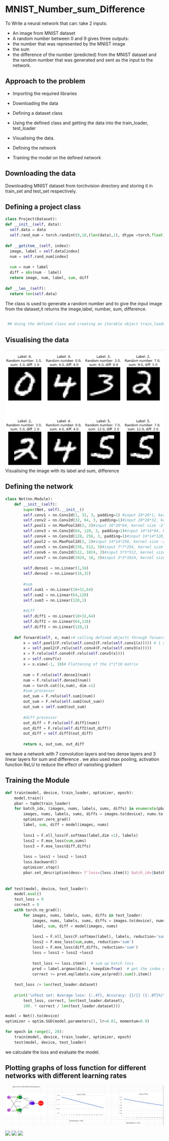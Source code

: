 # MNIST_Number_sum_Difference

To Write a neural network that can:
take 2 inputs:
- An image from MNIST dataset
- A random number between 0 and 9
 gives three outputs:
- the number that was represented by the MNIST image
- the sum 
- the difference of the number (predicted) from the MNIST dataset and the random number that was generated and sent as the input to the network.
## Approach to the problem

- Importing the required libraries

- Downloading the data
- Defining a dataset class
- Using the defined class and getting the data into the train_loader, test_loader
- Visualising the data.
- Defining the network
- Training the model on the defined network

## Downloading the data 


Downloading MNIST dataset from torchvision directory and storing it in train_set and test_set respectively.

  ## Defining a project class

  ```python
  class Project(Dataset):
  def __init__(self, data):
    self.data = data
    self.rand_num = torch.randint(0,10,(len(data),1), dtype =torch.float)
  
  def __getitem__(self, index):
    image, label = self.data[index]
    num = self.rand_num[index]

    sum = num + label
    diff = abs(num - label)
    return image, num, label, sum, diff
  
  def __len__(self):
    return len(self.data)
```
The class is used to generate a random number and to
give the input image from the dataset,it returns
the image,label, number, sum, difference.
```python

 ## Using the defined class and creating an iterable object train_loader and test_loader

```
 ## Visualising the data

![](data.png)
Visualising the image with its label and sum, difference
## Defining the network

```python
class Net(nn.Module):
    def __init__(self):
        super(Net, self).__init__()
        self.conv1 = nn.Conv2d(1, 32, 3, padding=1) #input 28*28*1, kernel size -3*3*1, no of kernels 32,  OUtput 28*28*32 LRF =3 GRF =5
        self.conv2 = nn.Conv2d(32, 64, 3, padding=1)#input 28*28*32, kernel size -3*3*32, no of kernels 64,  OUtput 28*28*64 LRF =3 GRF =7
        self.pool1 = nn.MaxPool2d(2, 2)#input 28*28*64, kernel size -2*2, no of kernels 64, OUtput 14*14*64 LRF =2 GRF =14
        self.conv3 = nn.Conv2d(64, 128, 3, padding=1)#input 14*14*64, kernel size -3*3*64, no of kernels 128,  OUtput 14*14*128,lRF =3 GRF = 16
        self.conv4 = nn.Conv2d(128, 256, 3, padding=1)#input 14*14*128, kernel size -3*3*128, no of kernels 256,  OUtput 14*14*256, LRF =3 GRF =18
        self.pool2 = nn.MaxPool2d(2, 2)#input 14*14*256, kernel size -2*2, no of kernels 256, OUtput 7*7*256 LRF =3 GRF =36
        self.conv5 = nn.Conv2d(256, 512, 3)#input 7*7*256, kernel size -3*3*256, no of kernels 512 ,OUtput 5*5*512 LRF =3 GRF =38
        self.conv6 = nn.Conv2d(512, 1024, 3)#input 5*5*512, kernel size -3*3*512, no of kernels 1024 ,OUtput3*3*1024 LRF =3 GRF =40
        self.conv7 = nn.Conv2d(1024, 10, 3)#input 3*3*1024, kernel size -3*3*1024, no of kernels 10 ,OUtput1*1*10 LRF =3 GRF =42

        self.dense1 = nn.Linear(1,16)
        self.dense2 = nn.Linear(16,32)
        
        #sum
        self.sum1 = nn.Linear(10+32,64)
        self.sum2 = nn.Linear(64,128)
        self.sum3 = nn.Linear(128,1)

        #diff
        self.diff1 = nn.Linear(10+32,64)
        self.diff2 = nn.Linear(64,128)
        self.diff3 = nn.Linear(128,1)

    def forward(self, x, num):# calling defined objects through forward function.
        x = self.pool1(F.relu(self.conv2(F.relu(self.conv1(x))))) # 1 convolutional block
        x = self.pool2(F.relu(self.conv4(F.relu(self.conv3(x)))))
        x = F.relu(self.conv6(F.relu(self.conv5(x))))
        x = self.conv7(x)
        x = x.view(-1, 10)# Flattening of the 1*1*10 matrix 

        num = F.relu(self.dense1(num))
        num = F.relu(self.dense2(num))
        num = torch.cat((x,num), dim =1)
        #sum processor
        out_sum = F.relu(self.sum1(num))
        out_sum = F.relu(self.sum2(out_sum))
        out_sum = self.sum3(out_sum)

        #diff processor
        out_diff = F.relu(self.diff1(num))
        out_diff = F.relu(self.diff2(out_diff))
        out_diff = self.diff3(out_diff)

        return x, out_sum, out_diff 
```
we have a network with 7 convolution  layers and two dense 
layers and 3 linear layers for sum and difference .
 we also used max pooling, activation function ReLU to reduce the effect 
 of vanishing gradient 
## Training the Module
```python
def train(model, device, train_loader, optimizer, epoch):
    model.train()
    pbar = tqdm(train_loader)
    for batch_idx, (images, nums, labels, sums, diffs) in enumerate(pbar):
        images, nums, labels, sums, diffs = images.to(device), nums.to(device), labels.to(device), sums.to(device), diffs.to(device)
        optimizer.zero_grad()
        label, sum, diff = model(images, nums)

        loss1 = F.nll_loss(F.softmax(label,dim =1), labels)
        loss2 = F.mse_loss(sum,sums)
        loss3 = F.mse_loss(diff,diffs)

        loss = loss1 + loss2 + loss3
        loss.backward()
        optimizer.step()
        pbar.set_description(desc= f'loss={loss.item()} batch_id={batch_idx}')


def test(model, device, test_loader):
    model.eval()
    test_loss = 0
    correct = 0
    with torch.no_grad():
        for images, nums, labels, sums, diffs in test_loader:
            images, nums, labels, sums, diffs = images.to(device), nums.to(device), labels.to(device), sums.to(device), diffs.to(device)
            label, sum, diff = model(images, nums)

            loss1 = F.nll_loss(F.softmax(label), labels, reduction='sum')
            loss2 = F.mse_loss(sum,sums, reduction='sum')
            loss3 = F.mse_loss(diff,diffs, reduction='sum')
            loss = loss1 + loss2 +loss3

            test_loss += loss.item()  # sum up batch loss
            pred = label.argmax(dim=1, keepdim=True)  # get the index of the max log-probability
            correct += pred.eq(labels.view_as(pred)).sum().item()

    test_loss /= len(test_loader.dataset)

    print('\nTest set: Average loss: {:.4f}, Accuracy: {}/{} ({:.0f}%)\n'.format(
        test_loss, correct, len(test_loader.dataset),
        100. * correct / len(test_loader.dataset)))
```
```python
model = Net().to(device)
optimizer = optim.SGD(model.parameters(), lr=0.01, momentum=0.9)

for epoch in range(1, 20):
    train(model, device, train_loader, optimizer, epoch)
    test(model, device, test_loader)   
```
we calculate the loss and evaluate the model.
## Plotting graphs of loss function  for different networks with different learning rates
![](network1.png)

![](ntk2a)
![](ntk2b)
![](ntk2c)

  
